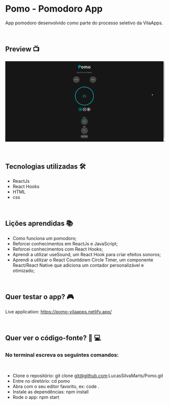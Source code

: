 # Pomo - Pomodoro App

App pomodoro desenvolvido como parte do processo seletivo da VilaApps.

<br/>

## Preview 📺

 ![Alt Text](public/presentation.gif)

<br/>

## Tecnologias utilizadas 🛠

* ReactJs
* React Hooks
* HTML
* css

<br/>

## Lições aprendidas 📚
* Como funciona um pomodoro;
* Reforcei conhecimentos em ReactJs e JavaScript;
* Reforcei conhecimentos com React Hooks;
* Aprendi a utilizar useSound, um React Hook para criar efeitos sonoros;
* Aprendi a utilizar o React Countdown Circle Timer, um componente React/React Native que adiciona um contador personalizável e otimizado;

<br/>

## Quer testar o app? 🎮

Live application: https://pomo-vilaapps.netlify.app/

<br/>

## Quer ver o código-fonte? 🧐 💻

### No terminal escreva os seguintes comandos:
<br/>

* Clone o repositório: git clone git@github.com:LucasSilvaMarts/Pomo.git
* Entre no diretório: cd pomo
* Abra com o seu editor favorito, ex: code .
* Instale as dependências: npm install
* Rode o app: npm start
